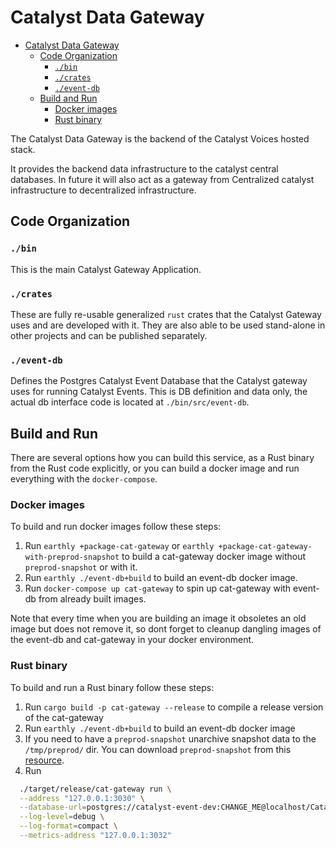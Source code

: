 # Catalyst Data Gateway

* [Catalyst Data Gateway](#catalyst-data-gateway)
  * [Code Organization](#code-organization)
    * [`./bin`](#bin)
    * [`./crates`](#crates)
    * [`./event-db`](#event-db)
  * [Build and Run](#build-and-run)
    * [Docker images](#docker-images)
    * [Rust binary](#rust-binary)

The Catalyst Data Gateway is the backend of the Catalyst Voices hosted stack.

It provides the backend data infrastructure to the catalyst central databases.
In future it will also act as a gateway from Centralized catalyst infrastructure to decentralized infrastructure.

## Code Organization

### `./bin`

This is the main Catalyst Gateway Application.

### `./crates`

These are fully re-usable generalized `rust` crates that the Catalyst Gateway uses and are developed with it.
They are also able to be used stand-alone in other projects and can be published separately.

### `./event-db`

Defines the Postgres Catalyst Event Database that the Catalyst gateway uses for running Catalyst Events.
This is DB definition and data only, the actual db interface code is located at `./bin/src/event-db`.

## Build and Run

There are several options how you can build this service,
as a Rust binary from the Rust code explicitly,
or you can build a docker image and run everything with the `docker-compose`.

### Docker images

To build and run docker images follow these steps:

1. Run `earthly +package-cat-gateway` or `earthly +package-cat-gateway-with-preprod-snapshot`
  to build a cat-gateway docker image without `preprod-snapshot` or with it.
2. Run `earthly ./event-db+build` to build an event-db docker image.
3. Run `docker-compose up cat-gateway` to spin up cat-gateway with event-db from already built images.

Note that every time when you are building an image it obsoletes an old image but does not remove it,
so dont forget to cleanup dangling images of the event-db and cat-gateway in your docker environment.

### Rust binary

To build and run a Rust binary follow these steps:

1. Run `cargo build -p cat-gateway --release`
  to compile a release version of the cat-gateway
2. Run `earthly ./event-db+build` to build an event-db docker image
3. If you need to have a `preprod-snapshot` unarchive snapshot data to the `/tmp/preprod/` dir.
  You can download `preprod-snapshot` from this
  [resource](https://mithril.network/explorer/?aggregator=https%3A%2F%2Faggregator.release-preprod.api.mithril.network%2Faggregator).
4. Run
```sh
  ./target/release/cat-gateway run \
  --address "127.0.0.1:3030" \
  --database-url=postgres://catalyst-event-dev:CHANGE_ME@localhost/CatalystEventDev \
  --log-level=debug \
  --log-format=compact \
  --metrics-address "127.0.0.1:3032"
```
